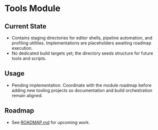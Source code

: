 # Tools Module

## Current State
- Contains staging directories for editor shells, pipeline automation, and profiling utilities. Implementations are placeholders awaiting roadmap execution.
- No dedicated build targets yet; the directory seeds structure for future tools and scripts.

## Usage
- Pending implementation. Coordinate with the module roadmap before adding new tooling projects so documentation and build orchestration remain aligned.

## Roadmap
- See [ROADMAP.md](ROADMAP.md) for upcoming work.
